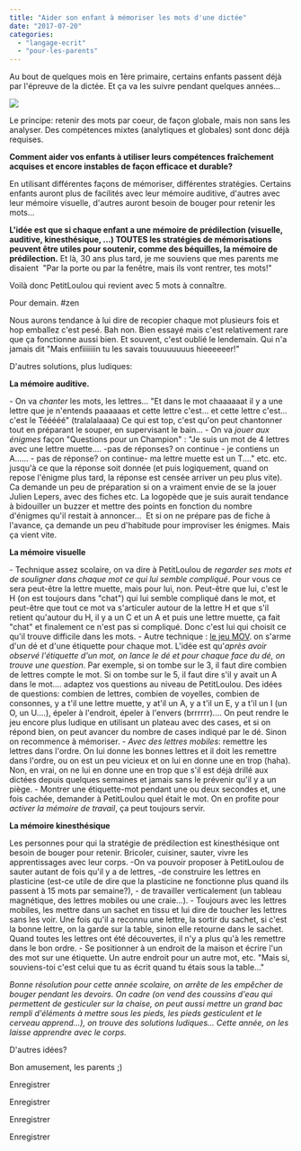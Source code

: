 ```yaml
---
title: "Aider son enfant à mémoriser les mots d'une dictée"
date: "2017-07-20"
categories: 
  - "langage-ecrit"
  - "pour-les-parents"
---
```


Au bout de quelques mois en 1ère primaire, certains enfants passent déjà par l'épreuve de la dictée. Et ça va les suivre pendant quelques années...

![](/images/dictee-1024x768.jpg)

Le principe: retenir des mots par coeur, de façon globale, mais non sans les analyser. Des compétences mixtes (analytiques et globales) sont donc déjà requises.

**Comment aider vos enfants à utiliser leurs compétences fraîchement acquises et encore instables de façon efficace et durable?**

En utilisant différentes façons de mémoriser, différentes stratégies. Certains enfants auront plus de facilités avec leur mémoire auditive, d'autres avec leur mémoire visuelle, d'autres auront besoin de bouger pour retenir les mots...

**L'idée est que si chaque enfant a une mémoire de prédilection (visuelle, auditive, kinesthésique, ...) TOUTES les stratégies de mémorisations peuvent être utiles pour soutenir, comme des béquilles, la mémoire de prédilection.** Et là, 30 ans plus tard, je me souviens que mes parents me disaient  "Par la porte ou par la fenêtre, mais ils vont rentrer, tes mots!"

Voilà donc PetitLoulou qui revient avec 5 mots à connaître.

Pour demain. #zen

Nous aurons tendance à lui dire de recopier chaque mot plusieurs fois et hop emballez c'est pesé. Bah non. Bien essayé mais c'est relativement rare que ça fonctionne aussi bien. Et souvent, c'est oublié le lendemain. Qui n'a jamais dit "Mais enfiiiiiiin tu les savais touuuuuuus hieeeeeer!"

D'autres solutions, plus ludiques:

**La mémoire auditive.**

\- On va _chanter_ les mots, les lettres... "Et dans le mot chaaaaaat il y a une lettre que je n'entends paaaaaas et cette lettre c'est... et cette lettre c'est... c'est le Tééééé" (tralalalaaaa) Ce qui est top, c'est qu'on peut chantonner tout en préparant le souper, en supervisant le bain... - On va _jouer aux énigmes_ façon "Questions pour un Champion" : "Je suis un mot de 4 lettres avec une lettre muette.... -pas de réponses? on continue - je contiens un A...... - pas de réponse? on continue- ma lettre muette est un T...." etc. etc. jusqu'à ce que la réponse soit donnée (et puis logiquement, quand on repose l'énigme plus tard, la réponse est censée arriver un peu plus vite). Ca demande un peu de préparation si on a vraiment envie de se la jouer Julien Lepers, avec des fiches etc. La logopède que je suis aurait tendance à bidouiller un buzzer et mettre des points en fonction du nombre d'énigmes qu'il restait à annoncer...  Et si on ne prépare pas de fiche à l'avance, ça demande un peu d'habitude pour improviser les énigmes. Mais ça vient vite.

**La mémoire visuelle**

\- Technique assez scolaire, on va dire à PetitLoulou de _regarder ses mots et de souligner dans chaque mot ce qui lui semble compliqué_. Pour vous ce sera peut-être la lettre muette, mais pour lui, non. Peut-être que lui, c'est le H (on est toujours dans "chat") qui lui semble compliqué dans le mot, et peut-être que tout ce mot va s'articuler autour de la lettre H et que s'il retient qu'autour du H, il y a un C et un A et puis une lettre muette, ça fait "chat" et finalement ce n'est pas si compliqué. Donc c'est lui qui choisit ce qu'il trouve difficile dans les mots. - Autre technique : [le jeu MOV](https://orthophonielibre.wordpress.com/2011/04/03/jeu-mov-entrainement-de-la-memoire-orthographique-visuelle-et-de-la-memoire-de-travail/). on s'arme d'un dé et d'une étiquette pour chaque mot. L'idée est qu'_après avoir observé l'étiquette d'un mot, on lance le dé et pour chaque face du dé, on trouve une question_. Par exemple, si on tombe sur le 3, il faut dire combien de lettres compte le mot. Si on tombe sur le 5, il faut dire s'il y avait un A dans le mot.... adaptez vos questions au niveau de PetitLoulou. Des idées de questions: combien de lettres, combien de voyelles, combien de consonnes, y a t'il une lettre muette, y at'il un A, y a t'il un E, y a t'il un I (un O, un U....), épeler à l'endroit, épeler à l'envers (brrrrrr).... On peut rendre le jeu encore plus ludique en utilisant un plateau avec des cases, et si on répond bien, on peut avancer du nombre de cases indiqué par le dé. Sinon on recommence à mémoriser. - _Avec des lettres mobiles_: remettre les lettres dans l'ordre. On lui donne les bonnes lettres et il doit les remettre dans l'ordre, ou on est un peu vicieux et on lui en donne une en trop (haha). Non, en vrai, on ne lui en donne une en trop que s'il est déjà drillé aux dictées depuis quelques semaines et jamais sans le prévenir qu'il y a un piège. - Montrer une étiquette-mot pendant une ou deux secondes et, une fois cachée, demander à PetitLoulou quel était le mot. On en profite pour _activer la mémoire de travail_, ça peut toujours servir.

**La mémoire kinesthésique**

Les personnes pour qui la stratégie de prédilection est kinesthésique ont besoin de bouger pour retenir. Bricoler, cuisiner, sauter, vivre les apprentissages avec leur corps. -On va pouvoir proposer à PetitLoulou de sauter autant de fois qu'il y a de lettres, -de construire les lettres en plasticine (est-ce utile de dire que la plasticine ne fonctionne plus quand ils passent à 15 mots par semaine?), - de travailler verticalement (un tableau magnétique, des lettres mobiles ou une craie...). - Toujours avec les lettres mobiles, les mettre dans un sachet en tissu et lui dire de toucher les lettres sans les voir. Une fois qu'il a reconnu une lettre, la sortir du sachet, si c'est la bonne lettre, on la garde sur la table, sinon elle retourne dans le sachet. Quand toutes les lettres ont été découvertes, il n'y a plus qu'à les remettre dans le bon ordre. - Se positionner à un endroit de la maison et écrire l'un des mot sur une étiquette. Un autre endroit pour un autre mot, etc. "Mais si, souviens-toi c'est celui que tu as écrit quand tu étais sous la table..."

_Bonne résolution pour cette année scolaire, on arrête de les empêcher de bouger pendant les devoirs. On cadre (on vend des coussins d'eau qui permettent de gesticuler sur la chaise, on peut aussi mettre un grand bac rempli d'éléments à mettre sous les pieds, les pieds gesticulent et le cerveau apprend...), on trouve des solutions ludiques... Cette année, on les laisse apprendre avec le corps._

D'autres idées?

Bon amusement, les parents ;)

Enregistrer

Enregistrer

Enregistrer

Enregistrer
